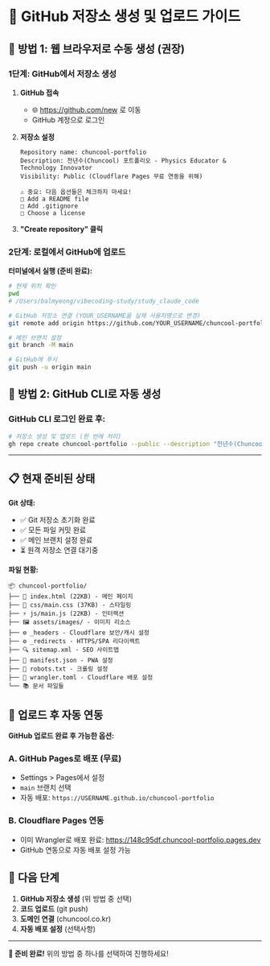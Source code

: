 # 🐙 GitHub 저장소 생성 및 업로드 가이드

## 🚀 방법 1: 웹 브라우저로 수동 생성 (권장)

### 1단계: GitHub에서 저장소 생성

1. **GitHub 접속**
   - 🌐 https://github.com/new 로 이동
   - GitHub 계정으로 로그인

2. **저장소 설정**
   ```
   Repository name: chuncool-portfolio
   Description: 천년수(Chuncool) 포트폴리오 - Physics Educator & Technology Innovator
   Visibility: Public (Cloudflare Pages 무료 연동을 위해)
   
   ⚠️ 중요: 다음 옵션들은 체크하지 마세요!
   □ Add a README file
   □ Add .gitignore
   □ Choose a license
   ```

3. **"Create repository" 클릭**

### 2단계: 로컬에서 GitHub에 업로드

**터미널에서 실행 (준비 완료):**
```bash
# 현재 위치 확인
pwd
# /Users/balmyeong/vibecoding-study/study_claude_code

# GitHub 저장소 연결 (YOUR_USERNAME을 실제 사용자명으로 변경)
git remote add origin https://github.com/YOUR_USERNAME/chuncool-portfolio.git

# 메인 브랜치 설정
git branch -M main

# GitHub에 푸시
git push -u origin main
```

## 🤖 방법 2: GitHub CLI로 자동 생성

### GitHub CLI 로그인 완료 후:

```bash
# 저장소 생성 및 업로드 (한 번에 처리)
gh repo create chuncool-portfolio --public --description "천년수(Chuncool) 포트폴리오 - Physics Educator & Technology Innovator" --push
```

---

## 📋 현재 준비된 상태

**Git 상태:**
- ✅ Git 저장소 초기화 완료
- ✅ 모든 파일 커밋 완료
- ✅ 메인 브랜치 설정 완료
- ⏳ 원격 저장소 연결 대기중

**파일 현황:**
```
📦 chuncool-portfolio/
├── 🎨 index.html (22KB) - 메인 페이지
├── 🎨 css/main.css (37KB) - 스타일링
├── ⚡ js/main.js (22KB) - 인터랙션
├── 🖼️ assets/images/ - 이미지 리소스
├── ⚙️ _headers - Cloudflare 보안/캐시 설정
├── ⚙️ _redirects - HTTPS/SPA 리다이렉트
├── 🔍 sitemap.xml - SEO 사이트맵
├── 📱 manifest.json - PWA 설정
├── 🤖 robots.txt - 크롤링 설정
├── 🚀 wrangler.toml - Cloudflare 배포 설정
└── 📚 문서 파일들
```

## 🔧 업로드 후 자동 연동

**GitHub 업로드 완료 후 가능한 옵션:**

### A. GitHub Pages로 배포 (무료)
- Settings > Pages에서 설정
- `main` 브랜치 선택
- 자동 배포: `https://USERNAME.github.io/chuncool-portfolio`

### B. Cloudflare Pages 연동
- 이미 Wrangler로 배포 완료: https://148c95df.chuncool-portfolio.pages.dev
- GitHub 연동으로 자동 배포 설정 가능

## 🎯 다음 단계

1. **GitHub 저장소 생성** (위 방법 중 선택)
2. **코드 업로드** (git push)
3. **도메인 연결** (chuncool.co.kr)
4. **자동 배포 설정** (선택사항)

---

**🚀 준비 완료!** 위의 방법 중 하나를 선택하여 진행하세요!
